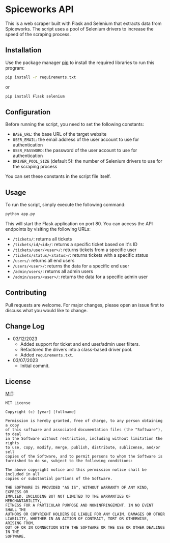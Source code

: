 # Spiceworks API

This is a web scraper built with Flask and Selenium that extracts data from Spiceworks. The script uses a pool of Selenium drivers to increase the speed of the scraping process.

## Installation

Use the package manager [pip](https://pip.pypa.io/en/stable/) to install the required libraries to run this program:

```bash
pip install -r requirements.txt
```
or
```bash
pip install Flask selenium
```

## Configuration

Before running the script, you need to set the following constants:
- `BASE_URL`: the base URL of the target website
- `USER_EMAIL`: the email address of the user account to use for authentication
- `USER_PASSWORD`: the password of the user account to use for authentication
- `DRIVER_POOL_SIZE` (default 5): the number of Selenium drivers to use for the scraping process

You can set these constants in the script file itself.


## Usage

To run the script, simply execute the following command:
```bash
python app.py
```

This will start the Flask application on port 80. You can access the API endpoints by visiting the following URLs:
- `/tickets/`: returns all tickets
- `/tickets/id/<id>/`: returns a specific ticket based on it's ID
- `/tickets/user/<user>/`: returns tickets from a specific user
- `/tickets/status/<status>/`: returns tickets with a specific status
- `/users/`: returns all end users
- `/users/<user>/`: returns the data for a specific end user
- `/admin/users/`: returns all admin users
- `/admin/users/<user>/`: returns the data for a specific admin user

## Contributing

Pull requests are welcome. For major changes, please open an issue first
to discuss what you would like to change.

## Change Log

- 03/12/2023
  - Added support for ticket and end user/admin user filters.
  - Refactored the drivers into a class-based driver pool.
  - Added `requirements.txt`.
- 03/07/2023
  - Initial commit.

## License

[MIT](https://choosealicense.com/licenses/mit/):
```
MIT License

Copyright (c) [year] [fullname]

Permission is hereby granted, free of charge, to any person obtaining a copy
of this software and associated documentation files (the "Software"), to deal
in the Software without restriction, including without limitation the rights
to use, copy, modify, merge, publish, distribute, sublicense, and/or sell
copies of the Software, and to permit persons to whom the Software is
furnished to do so, subject to the following conditions:

The above copyright notice and this permission notice shall be included in all
copies or substantial portions of the Software.

THE SOFTWARE IS PROVIDED "AS IS", WITHOUT WARRANTY OF ANY KIND, EXPRESS OR
IMPLIED, INCLUDING BUT NOT LIMITED TO THE WARRANTIES OF MERCHANTABILITY,
FITNESS FOR A PARTICULAR PURPOSE AND NONINFRINGEMENT. IN NO EVENT SHALL THE
AUTHORS OR COPYRIGHT HOLDERS BE LIABLE FOR ANY CLAIM, DAMAGES OR OTHER
LIABILITY, WHETHER IN AN ACTION OF CONTRACT, TORT OR OTHERWISE, ARISING FROM,
OUT OF OR IN CONNECTION WITH THE SOFTWARE OR THE USE OR OTHER DEALINGS IN THE
SOFTWARE.
```
